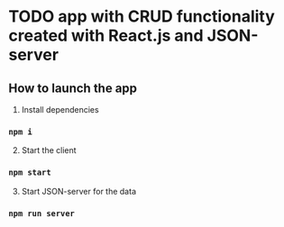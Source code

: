 # TODO app with CRUD functionality created with React.js and JSON-server

## How to launch the app

1. Install dependencies 

### `npm i`

2. Start the client

### `npm start`

3. Start JSON-server for the data

### `npm run server`
